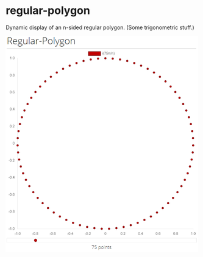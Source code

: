 # regular-polygon
Dynamic display of an n-sided regular polygon.
(Some trigonometric stuff.)

![regular-polygon](img/Capture.png)
